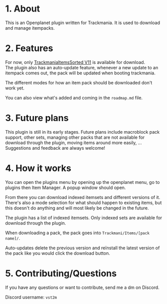 # 1. About

This is an Openplanet plugin written for Trackmania. It is used to download and manage itempacks.

# 2. Features

For now, only [TrackmaniaItemsSorted V11](https://github.com/ski-freak/TrackmaniaItemsSorted) is available for download.<br>
The plugin also has an auto-update feature, whenever a new update to an itempack comes out, the pack will be updated when booting trackmania.

The different modes for how an item pack should be downloaded don't work yet.

You can also view what's added and coming in the <code>roadmap.md</code> file.

# 3. Future plans

This plugin is still in its early stages. Future plans include macroblock pack support, other sets, managing other packs that are not available for download through the plugin, moving items around more easily, ...<br>
Suggestions and feedback are always welcome!

# 4. How it works

You can open the plugins menu by opening up the openplanet menu, go to plugins then Item Manager. A popup window should open.

From there you can download indexed itemsets and different versions of it. There's also a mode selection for what should happen to existing items, but this doesn't do anything and will most likely be changed in the future.

The plugin has a list of indexed itemsets. Only indexed sets are available for download through the plugin.

When downloading a pack, the pack goes into <code>Trackmani/Items/[pack name]/</code>.

Auto-updates delete the previous version and reïnstall the latest version of the pack like you would click the download button.

# 5. Contributing/Questions

If you have any questions or want to contribute, send me a dm on Discord.

Discord username: <code>vst2m</code>

